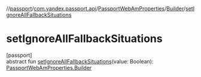 //[passport](../../../../index.md)/[com.yandex.passport.api](../../index.md)/[PassportWebAmProperties](../index.md)/[Builder](index.md)/[setIgnoreAllFallbackSituations](set-ignore-all-fallback-situations.md)

# setIgnoreAllFallbackSituations

[passport]\
abstract fun [setIgnoreAllFallbackSituations](set-ignore-all-fallback-situations.md)(value: Boolean): [PassportWebAmProperties.Builder](index.md)
